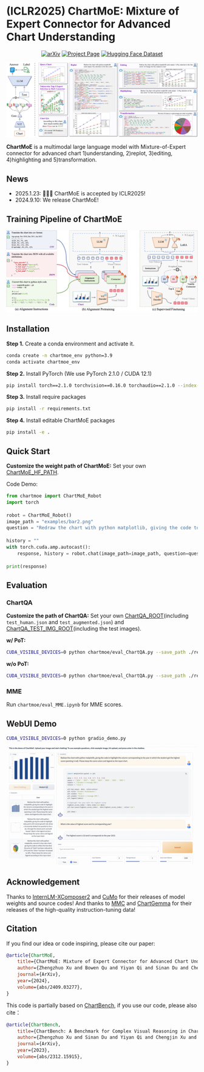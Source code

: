 # (ICLR2025) ChartMoE: Mixture of Expert Connector for Advanced Chart Understanding
<div align="center">

[![arXiv](https://img.shields.io/badge/ArXiv-Prepint-red)](https://arxiv.org/abs/2409.03277)
[![Project Page](https://img.shields.io/badge/Project-Page-brightgreen)](https://chartmoe.github.io/)
[![Hugging Face Dataset](https://img.shields.io/badge/Hugging%20Face-Model-blue)](https://huggingface.co/IDEA-FinAI/chartmoe)

</div>

![](./asset/teaser.png)

**ChartMoE** is a multimodal large language model with Mixture-of-Expert connector for advanced chart 1)understanding, 2)replot, 3)editing, 4)highlighting and 5)transformation. 

## News

- 2025.1.23: 🎉🎉🎉 ChartMoE is accepted by ICLR2025!
- 2024.9.10: We release ChartMoE!

## Training Pipeline of ChartMoE

![Overview](./asset/train_pipeline.png)

## Installation
**Step 1.** Create a conda environment and activate it.

```bash
conda create -n chartmoe_env python=3.9
conda activate chartmoe_env
```

**Step 2.** Install PyTorch (We use PyTorch 2.1.0 / CUDA 12.1)

```bash
pip install torch==2.1.0 torchvision==0.16.0 torchaudio==2.1.0 --index-url https://download.pytorch.org/whl/cu121
```

**Step 3.** Install require packages

```bash
pip install -r requirements.txt
```

**Step 4.** Install editable ChartMoE packages

```bash
pip install -e .
```

## Quick Start
**Customize the weight path of ChartMoE:**
Set your own [ChartMoE_HF_PATH](https://github.com/Coobiw/ChartMoE/tree/master/chartmoe/utils/custom_path.py#L2).

Code Demo:

```python
from chartmoe import ChartMoE_Robot
import torch

robot = ChartMoE_Robot()
image_path = "examples/bar2.png"
question = "Redraw the chart with python matplotlib, giving the code to highlight the column corresponding to the year in which the student got the highest score (painting it red). Please keep the same colors and legend as the input chart."

history = ""
with torch.cuda.amp.autocast():
    response, history = robot.chat(image_path=image_path, question=question, history=history)

print(response)
```

## Evaluation

### ChartQA
**Customize the path of ChartQA:**
Set your own [ChartQA_ROOT](https://github.com/Coobiw/ChartMoE/tree/master/chartmoe/utils/custom_path.py#L5)(including `test_human.json` and `test_augmented.json`) and [ChartQA_TEST_IMG_ROOT](https://github.com/Coobiw/ChartMoE/tree/master/chartmoe/utils/custom_path.py#L6)(including the test images).

**w/ PoT:**
```bash
CUDA_VISIBLE_DEVICES=0 python chartmoe/eval_ChartQA.py --save_path ./results/chartqa_results_pot --pot
```

**w/o PoT:**
```bash
CUDA_VISIBLE_DEVICES=0 python chartmoe/eval_ChartQA.py --save_path ./results/chartqa_results
```

### MME
Run `chartmoe/eval_MME.ipynb` for MME scores.

## WebUI Demo

```bash
CUDA_VISIBLE_DEVICES=0 python gradio_demo.py 
```

![](./gradio_demo_pics/gradio_demo1.jpg)

## Acknowledgement
Thanks to [InternLM-XComposer2](https://github.com/InternLM/InternLM-XComposer/tree/main/InternLM-XComposer-2.0) and [CuMo](https://github.com/SHI-Labs/CuMo) for their releases of model weights and source codes! And thanks to [MMC](https://github.com/FuxiaoLiu/MMC) and [ChartGemma](https://github.com/vis-nlp/ChartGemma) for their releases of the high-quality instruction-tuning data!

## Citation
If you find our idea or code inspiring, please cite our paper:
```bibtex
@article{ChartMoE,
    title={ChartMoE: Mixture of Expert Connector for Advanced Chart Understanding},
    author={Zhengzhuo Xu and Bowen Qu and Yiyan Qi and Sinan Du and Chengjin Xu and Chun Yuan and Jian Guo},
    journal={ArXiv},
    year={2024},
    volume={abs/2409.03277},
}
```
This code is partially based on [ChartBench](https://chartbench.github.io/), if you use our code, please also cite：
```bibtex
@article{ChartBench,
    title={ChartBench: A Benchmark for Complex Visual Reasoning in Charts},
    author={Zhengzhuo Xu and Sinan Du and Yiyan Qi and Chengjin Xu and Chun Yuan and Jian Guo},
    journal={ArXiv},
    year={2023},
    volume={abs/2312.15915},
}
```
